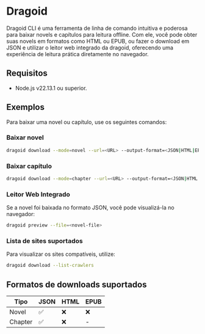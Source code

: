 # Dragoid

Dragoid CLI é uma ferramenta de linha de comando intuitiva e poderosa para baixar novels e capítulos para leitura offline. Com ele, você pode obter suas novels em formatos como HTML ou EPUB, ou fazer o download em JSON e utilizar o leitor web integrado da dragoid, oferecendo uma experiência de leitura prática diretamente no navegador.

## Requisitos

- Node.js v22.13.1 ou superior.

## Exemplos

Para baixar uma novel ou capítulo, use os seguintes comandos:

### Baixar novel
  ```bash
  dragoid download --mode=novel --url=<URL> --output-format=<JSON|HTML|EPUB>
  ```

### Baixar capítulo
  ```bash
  dragoid download --mode=chapter --url=<URL> --output-format=<JSON|HTML|EPUB>
  ```


### Leitor Web Integrado
Se a novel foi baixada no formato JSON, você pode visualizá-la no navegador:

  ```bash
  dragoid preview --file=<novel-file>
  ```

### Lista de sites suportados
Para visualizar os sites compatíveis, utilize:
 ```bash
 dragoid download --list-crawlers
 ```


## Formatos de downloads suportados

| Tipo | JSON | HTML | EPUB |
|------|------|------|------|
|Novel | ✅ | ❌ | ❌|
|Chapter| ✅ | ❌ | -|